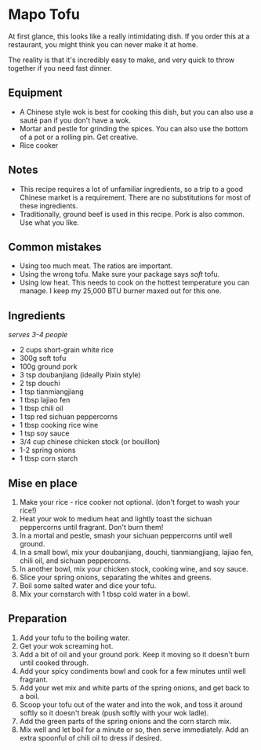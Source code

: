 # Mapo Tofu

At first glance, this looks like a really intimidating dish. If you order this at a restaurant, you might think you can never make it at home.

The reality is that it's incredibly easy to make, and very quick to throw together if you need fast dinner. 

## Equipment

- A Chinese style wok is best for cooking this dish, but you can also use a sauté pan if you don't have a wok.
- Mortar and pestle for grinding the spices. You can also use the bottom of a pot or a rolling pin. Get creative.
- Rice cooker

## Notes

- This recipe requires a lot of unfamiliar ingredients, so a trip to a good Chinese market is a requirement. There are no substitutions for most of these ingredients.
- Traditionally, ground beef is used in this recipe. Pork is also common. Use what you like.

## Common mistakes

- Using too much meat. The ratios are important.
- Using the wrong tofu. Make sure your package says _soft_ tofu.
- Using low heat. This needs to cook on the hottest temperature you can manage. I keep my 25,000 BTU burner maxed out for this one.
   
## Ingredients
_serves 3-4 people_

- 2 cups short-grain white rice
- 300g soft tofu
- 100g ground pork
- 3 tsp doubanjiang (ideally Pixin style)
- 2 tsp douchi
- 1 tsp tianmiangjiang
- 1 tbsp lajiao fen
- 1 tbsp chili oil
- 1 tsp red sichuan peppercorns
- 1 tbsp cooking rice wine
- 1 tsp soy sauce
- 3/4 cup chinese chicken stock (or bouillon)
- 1-2 spring onions
- 1 tbsp corn starch

## Mise en place

1. Make your rice - rice cooker not optional. (don't forget to wash your rice!)
2. Heat your wok to medium heat and lightly toast the sichuan peppercorns until fragrant. Don't burn them!
3. In a mortal and pestle, smash your sichuan peppercorns until well ground.
4. In a small bowl, mix your doubanjiang, douchi, tianmiangjiang, lajiao fen, chili oil, and sichuan peppercorns.
5. In another bowl, mix your chicken stock, cooking wine, and soy sauce.
6. Slice your spring onions, separating the whites and greens.
7. Boil some salted water and dice your tofu.
8. Mix your cornstarch with 1 tbsp cold water in a bowl.

## Preparation

1. Add your tofu to the boiling water.
1. Get your wok screaming hot.
2. Add a bit of oil and your ground pork. Keep it moving so it doesn't burn until cooked through.
3. Add your spicy condiments bowl and cook for a few minutes until well fragrant.
4. Add your wet mix and white parts of the spring onions, and get back to a boil.
5. Scoop your tofu out of the water and into the wok, and toss it around softly so it doesn't break (push softly with your wok ladle).
6. Add the green parts of the spring onions and the corn starch mix.
7. Mix well and let boil for a minute or so, then serve immediately. Add an extra spoonful of chili oil to dress if desired.
   
